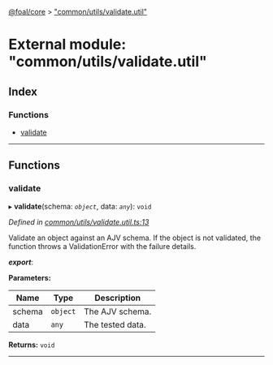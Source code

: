 [@foal/core](../README.md) > ["common/utils/validate.util"](../modules/_common_utils_validate_util_.md)

# External module: "common/utils/validate.util"

## Index

### Functions

* [validate](_common_utils_validate_util_.md#validate)

---

## Functions

<a id="validate"></a>

###  validate

▸ **validate**(schema: *`object`*, data: *`any`*): `void`

*Defined in [common/utils/validate.util.ts:13](https://github.com/FoalTS/foal/blob/cf326d07/packages/core/src/common/utils/validate.util.ts#L13)*

Validate an object against an AJV schema. If the object is not validated, the function throws a ValidationError with the failure details.

*__export__*: 

**Parameters:**

| Name | Type | Description |
| ------ | ------ | ------ |
| schema | `object` |  The AJV schema. |
| data | `any` |  The tested data. |

**Returns:** `void`

___

